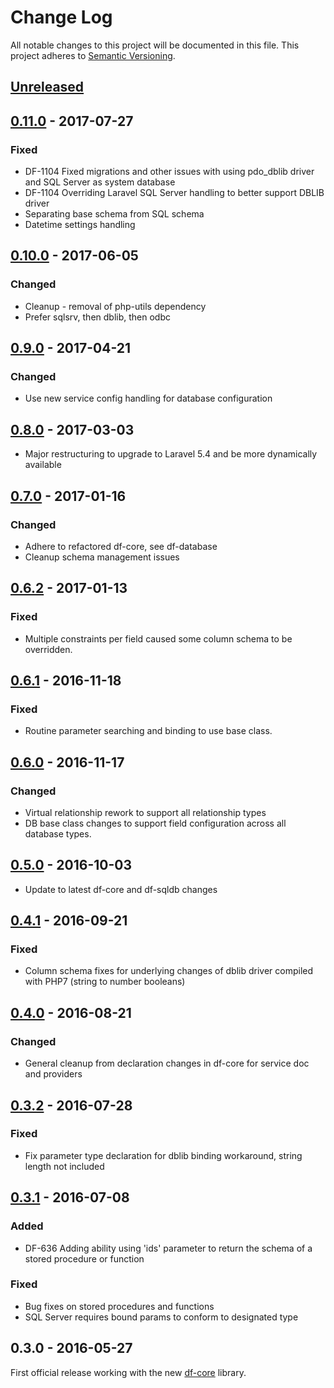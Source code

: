 # Change Log
All notable changes to this project will be documented in this file.
This project adheres to [Semantic Versioning](http://semver.org/).

## [Unreleased]

## [0.11.0] - 2017-07-27
### Fixed
- DF-1104 Fixed migrations and other issues with using pdo_dblib driver and SQL Server as system database
- DF-1104 Overriding Laravel SQL Server handling to better support DBLIB driver
- Separating base schema from SQL schema
- Datetime settings handling

## [0.10.0] - 2017-06-05
### Changed
- Cleanup - removal of php-utils dependency
- Prefer sqlsrv, then dblib, then odbc

## [0.9.0] - 2017-04-21
### Changed
- Use new service config handling for database configuration

## [0.8.0] - 2017-03-03
- Major restructuring to upgrade to Laravel 5.4 and be more dynamically available

## [0.7.0] - 2017-01-16
### Changed
- Adhere to refactored df-core, see df-database
- Cleanup schema management issues

## [0.6.2] - 2017-01-13
### Fixed
- Multiple constraints per field caused some column schema to be overridden.

## [0.6.1] - 2016-11-18
### Fixed
- Routine parameter searching and binding to use base class.

## [0.6.0] - 2016-11-17
### Changed
- Virtual relationship rework to support all relationship types
- DB base class changes to support field configuration across all database types.

## [0.5.0] - 2016-10-03
- Update to latest df-core and df-sqldb changes

## [0.4.1] - 2016-09-21
### Fixed
- Column schema fixes for underlying changes of dblib driver compiled with PHP7 (string to number booleans)

## [0.4.0] - 2016-08-21
### Changed
- General cleanup from declaration changes in df-core for service doc and providers

## [0.3.2] - 2016-07-28
### Fixed
- Fix parameter type declaration for dblib binding workaround, string length not included

## [0.3.1] - 2016-07-08
### Added
- DF-636 Adding ability using 'ids' parameter to return the schema of a stored procedure or function

### Fixed
- Bug fixes on stored procedures and functions
- SQL Server requires bound params to conform to designated type

## 0.3.0 - 2016-05-27
First official release working with the new [df-core](https://github.com/dreamfactorysoftware/df-core) library.

[Unreleased]: https://github.com/dreamfactorysoftware/df-sqlsrv/compare/0.11.0...HEAD
[0.11.0]: https://github.com/dreamfactorysoftware/df-sqlsrv/compare/0.10.0...0.11.0
[0.10.0]: https://github.com/dreamfactorysoftware/df-sqlsrv/compare/0.9.0...0.10.0
[0.9.0]: https://github.com/dreamfactorysoftware/df-sqlsrv/compare/0.8.0...0.9.0
[0.8.0]: https://github.com/dreamfactorysoftware/df-sqlsrv/compare/0.7.0...0.8.0
[0.7.0]: https://github.com/dreamfactorysoftware/df-sqlsrv/compare/0.6.2...0.7.0
[0.6.2]: https://github.com/dreamfactorysoftware/df-sqlsrv/compare/0.6.1...0.6.2
[0.6.1]: https://github.com/dreamfactorysoftware/df-sqlsrv/compare/0.6.0...0.6.1
[0.6.0]: https://github.com/dreamfactorysoftware/df-sqlsrv/compare/0.5.0...0.6.0
[0.5.0]: https://github.com/dreamfactorysoftware/df-sqlsrv/compare/0.4.1...0.5.0
[0.4.1]: https://github.com/dreamfactorysoftware/df-sqlsrv/compare/0.4.0...0.4.1
[0.4.0]: https://github.com/dreamfactorysoftware/df-sqlsrv/compare/0.3.2...0.4.0
[0.3.2]: https://github.com/dreamfactorysoftware/df-sqlsrv/compare/0.3.1...0.3.2
[0.3.1]: https://github.com/dreamfactorysoftware/df-sqlsrv/compare/0.3.0...0.3.1
